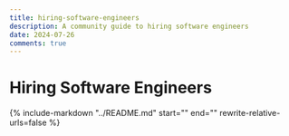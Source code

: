 ```yaml
---
title: hiring-software-engineers
description: A community guide to hiring software engineers
date: 2024-07-26
comments: true
---
```


# Hiring Software Engineers

{% 
    include-markdown 
    "../README.md" 
    start="<!--start-->" 
    end="<!--end-->"
    rewrite-relative-urls=false
%}
